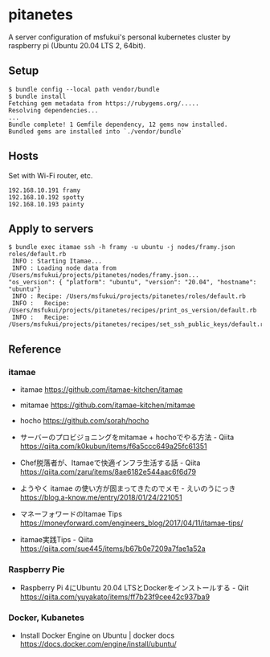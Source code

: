 # pitanetes

A server configuration of msfukui's personal kubernetes cluster by raspberry pi (Ubuntu 20.04 LTS 2, 64bit).

## Setup

```
$ bundle config --local path vendor/bundle
$ bundle install
Fetching gem metadata from https://rubygems.org/.....
Resolving dependencies...
...
Bundle complete! 1 Gemfile dependency, 12 gems now installed.
Bundled gems are installed into `./vendor/bundle`
```

## Hosts

Set with Wi-Fi router, etc.

```
192.168.10.191 framy
192.168.10.192 spotty
192.168.10.193 painty
```

## Apply to servers

```
$ bundle exec itamae ssh -h framy -u ubuntu -j nodes/framy.json roles/default.rb
 INFO : Starting Itamae...
 INFO : Loading node data from /Users/msfukui/projects/pitanetes/nodes/framy.json...
"os_version": { "platform": "ubuntu", "version": "20.04", "hostname": "ubuntu"}
 INFO : Recipe: /Users/msfukui/projects/pitanetes/roles/default.rb
 INFO :   Recipe: /Users/msfukui/projects/pitanetes/recipes/print_os_version/default.rb
 INFO :   Recipe: /Users/msfukui/projects/pitanetes/recipes/set_ssh_public_keys/default.rb
```

## Reference

### itamae

* itamae https://github.com/itamae-kitchen/itamae

* mitamae https://github.com/itamae-kitchen/mitamae

* hocho https://github.com/sorah/hocho

* サーバーのプロビジョニングをmitamae + hochoでやる方法 - Qiita https://qiita.com/k0kubun/items/f6a5ccc649a25fc61351

* Chef脱落者が、Itamaeで快適インフラ生活する話 - Qiita https://qiita.com/zaru/items/8ae6182e544aac6f6d79

* ようやく itamae の使い方が固まってきたのでメモ - えいのうにっき https://blog.a-know.me/entry/2018/01/24/221051

* マネーフォワードのItamae Tips https://moneyforward.com/engineers_blog/2017/04/11/itamae-tips/

* itamae実践Tips - Qiita https://qiita.com/sue445/items/b67b0e7209a7fae1a52a

### Raspberry Pie

* Raspberry Pi 4にUbuntu 20.04 LTSとDockerをインストールする - Qiit https://qiita.com/yuyakato/items/ff7b23f9cee42c937ba9

### Docker, Kubanetes

* Install Docker Engine on Ubuntu | docker docs https://docs.docker.com/engine/install/ubuntu/
